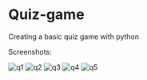 # Quiz-game
Creating a basic quiz game with python

Screenshots: 

![q1](https://user-images.githubusercontent.com/59094550/204140196-06e9eac9-af03-487f-96da-cec3f20bb44a.png)
![q2](https://user-images.githubusercontent.com/59094550/204140197-2567fd3c-a922-4835-aa76-63dae9df5bf2.png)
![q3](https://user-images.githubusercontent.com/59094550/204140198-11571174-4bc3-4290-ad29-8b3acb322d4a.png)
![q4](https://user-images.githubusercontent.com/59094550/204140199-d5333b70-f703-4e4e-b020-c4249ef78383.png)
![q5](https://user-images.githubusercontent.com/59094550/204140195-d818609d-2138-4b1f-bf26-b8e5dfdff8bd.png)




